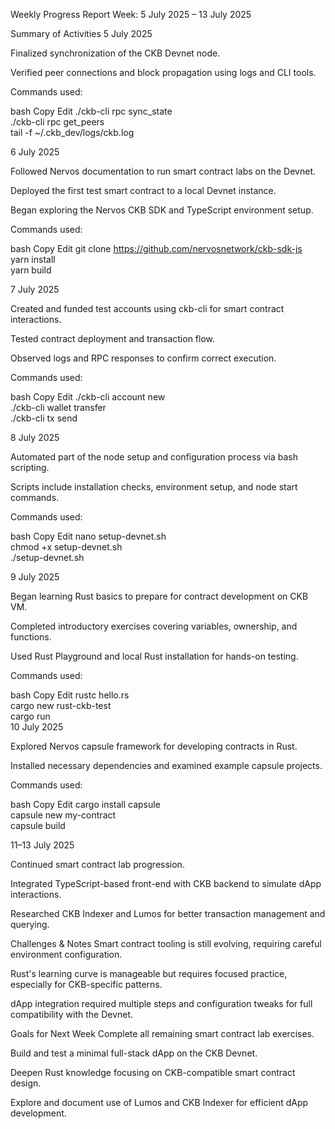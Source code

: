 Weekly Progress Report
Week: 5 July 2025 – 13 July 2025

Summary of Activities
5 July 2025

Finalized synchronization of the CKB Devnet node.

Verified peer connections and block propagation using logs and CLI tools.

Commands used:

bash
Copy
Edit
./ckb-cli rpc sync_state  
./ckb-cli rpc get_peers  
tail -f ~/.ckb_dev/logs/ckb.log  


6 July 2025

Followed Nervos documentation to run smart contract labs on the Devnet.

Deployed the first test smart contract to a local Devnet instance.

Began exploring the Nervos CKB SDK and TypeScript environment setup.

Commands used:

bash
Copy
Edit
git clone https://github.com/nervosnetwork/ckb-sdk-js  
yarn install  
yarn build  


7 July 2025

Created and funded test accounts using ckb-cli for smart contract interactions.

Tested contract deployment and transaction flow.

Observed logs and RPC responses to confirm correct execution.

Commands used:

bash
Copy
Edit
./ckb-cli account new  
./ckb-cli wallet transfer  
./ckb-cli tx send


8 July 2025

Automated part of the node setup and configuration process via bash scripting.

Scripts include installation checks, environment setup, and node start commands.

Commands used:

bash
Copy
Edit
nano setup-devnet.sh  
chmod +x setup-devnet.sh  
./setup-devnet.sh  


9 July 2025

Began learning Rust basics to prepare for contract development on CKB VM.

Completed introductory exercises covering variables, ownership, and functions.

Used Rust Playground and local Rust installation for hands-on testing.

Commands used:

bash
Copy
Edit
rustc hello.rs  
cargo new rust-ckb-test  
cargo run  
10 July 2025

Explored Nervos capsule framework for developing contracts in Rust.

Installed necessary dependencies and examined example capsule projects.

Commands used:

bash
Copy
Edit
cargo install capsule  
capsule new my-contract  
capsule build  

11–13 July 2025

Continued smart contract lab progression.

Integrated TypeScript-based front-end with CKB backend to simulate dApp interactions.

Researched CKB Indexer and Lumos for better transaction management and querying.


Challenges & Notes
Smart contract tooling is still evolving, requiring careful environment configuration.

Rust's learning curve is manageable but requires focused practice, especially for CKB-specific patterns.

dApp integration required multiple steps and configuration tweaks for full compatibility with the Devnet.


Goals for Next Week
Complete all remaining smart contract lab exercises.

Build and test a minimal full-stack dApp on the CKB Devnet.

Deepen Rust knowledge focusing on CKB-compatible smart contract design.

Explore and document use of Lumos and CKB Indexer for efficient dApp development.